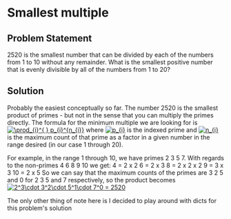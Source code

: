 # Smallest multiple

## Problem Statement
2520 is the smallest number that can be divided by each of the numbers from 1 to 10 without any remainder.
What is the smallest positive number that is evenly divisible by all of the numbers from 1 to 20?

## Solution
Probably the easiest conceptually so far. The number 2520 is the smallest product of primes - but not in the sense that you can multiply the primes directly. The formula for the minimum multiple we are looking for is <a href="https://www.codecogs.com/eqnedit.php?latex=\prod_{i}^{&space;}&space;p_{i}^{n_{i}}" target="_blank"><img src="https://latex.codecogs.com/gif.latex?\prod_{i}^{&space;}&space;p_{i}^{n_{i}}" title="\prod_{i}^{ } p_{i}^{n_{i}}" /></a> where <a href="https://www.codecogs.com/eqnedit.php?latex=p_{i}" target="_blank"><img src="https://latex.codecogs.com/gif.latex?p_{i}" title="p_{i}" /></a> is the indexed prime and <a href="https://www.codecogs.com/eqnedit.php?latex=n_{i}" target="_blank"><img src="https://latex.codecogs.com/gif.latex?n_{i}" title="n_{i}" /></a> is the maximum count of that prime as a factor in a given number in the range desired (in our case 1 through 20).

For example, in the range 1 through 10, we have primes 2 3 5 7. With regards to the non-primes 4 6 8 9 10 we get:
4 = 2 x 2
6 = 2 x 3
8 = 2 x 2 x 2
9 = 3 x 3
10 = 2 x 5
So we can say that the maximum counts of the primes are 3 2 5 and 0 for 2 3 5 and 7 respectively, so the product becomes <a href="https://www.codecogs.com/eqnedit.php?latex=2^3\cdot&space;3^2\cdot&space;5^1\cdot&space;7^0&space;=&space;2520" target="_blank"><img src="https://latex.codecogs.com/gif.latex?2^3\cdot&space;3^2\cdot&space;5^1\cdot&space;7^0&space;=&space;2520" title="2^3\cdot 3^2\cdot 5^1\cdot 7^0 = 2520" /></a>

The only other thing of note here is I decided to play around with dicts for this problem's solution
